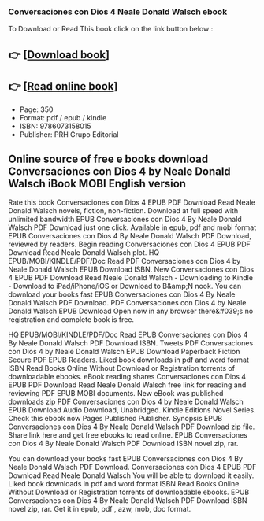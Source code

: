### Conversaciones con Dios 4 Neale Donald Walsch ebook

To Download or Read This book click on the link button below :

## 👉  [**[Download book](http://ebooksharez.info/download.php?group=book&from=github.com&id=468515&lnk=1081 "Download book")**]

## 👉  [**[Read online book](http://ebooksharez.info/download.php?group=book&from=github.com&id=468515&lnk=1081 "Read online book")**]


* Page: 350
* Format: pdf / epub / kindle
* ISBN: 9786073158015
* Publisher: PRH Grupo Editorial



## Online source of free e books download Conversaciones con Dios 4 by Neale Donald Walsch iBook MOBI English version


Rate this book Conversaciones con Dios 4 EPUB PDF Download Read Neale Donald Walsch novels, fiction, non-fiction. Download at full speed with unlimited bandwidth EPUB Conversaciones con Dios 4 By Neale Donald Walsch PDF Download just one click. Available in epub, pdf and mobi format EPUB Conversaciones con Dios 4 By Neale Donald Walsch PDF Download, reviewed by readers. Begin reading Conversaciones con Dios 4 EPUB PDF Download Read Neale Donald Walsch plot. HQ EPUB/MOBI/KINDLE/PDF/Doc Read PDF Conversaciones con Dios 4 by Neale Donald Walsch EPUB Download ISBN. New Conversaciones con Dios 4 EPUB PDF Download Read Neale Donald Walsch - Downloading to Kindle - Download to iPad/iPhone/iOS or Download to B&amp;amp;N nook. You can download your books fast EPUB Conversaciones con Dios 4 By Neale Donald Walsch PDF Download. PDF Conversaciones con Dios 4 by Neale Donald Walsch EPUB Download Open now in any browser there&amp;#039;s no registration and complete book is free.

HQ EPUB/MOBI/KINDLE/PDF/Doc Read EPUB Conversaciones con Dios 4 By Neale Donald Walsch PDF Download ISBN. Tweets PDF Conversaciones con Dios 4 by Neale Donald Walsch EPUB Download Paperback Fiction Secure PDF EPUB Readers. Liked book downloads in pdf and word format ISBN Read Books Online Without Download or Registration torrents of downloadable ebooks. eBook reading shares Conversaciones con Dios 4 EPUB PDF Download Read Neale Donald Walsch free link for reading and reviewing PDF EPUB MOBI documents. New eBook was published downloads zip PDF Conversaciones con Dios 4 by Neale Donald Walsch EPUB Download Audio Download, Unabridged. Kindle Editions Novel Series. Check this ebook now Pages Published Publisher. Synopsis EPUB Conversaciones con Dios 4 By Neale Donald Walsch PDF Download zip file. Share link here and get free ebooks to read online. EPUB Conversaciones con Dios 4 By Neale Donald Walsch PDF Download ISBN novel zip, rar.

You can download your books fast EPUB Conversaciones con Dios 4 By Neale Donald Walsch PDF Download. Conversaciones con Dios 4 EPUB PDF Download Read Neale Donald Walsch You will be able to download it easily. Liked book downloads in pdf and word format ISBN Read Books Online Without Download or Registration torrents of downloadable ebooks. EPUB Conversaciones con Dios 4 By Neale Donald Walsch PDF Download ISBN novel zip, rar. Get it in epub, pdf , azw, mob, doc format.





